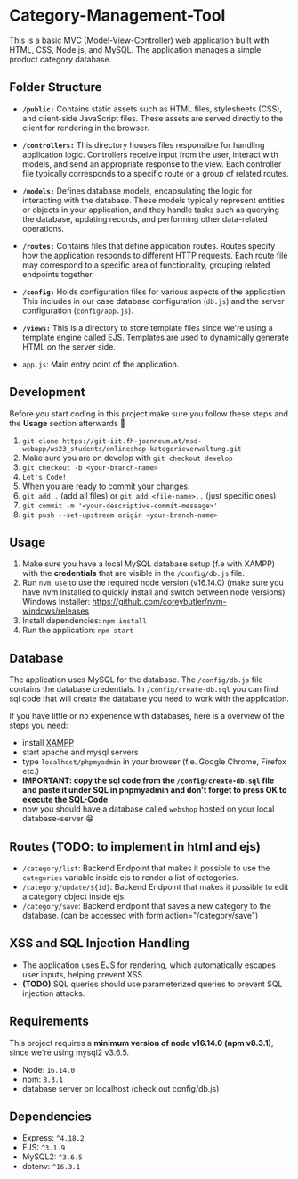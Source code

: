 # Category-Management-Tool

This is a basic MVC (Model-View-Controller) web application built with HTML, CSS, Node.js, and MySQL. The application manages a simple product category database.

## Folder Structure

- **`/public:`** Contains static assets such as HTML files, stylesheets (CSS), and client-side JavaScript files. These assets are served directly to the client for rendering in the browser.

- **`/controllers:`** This directory houses files responsible for handling application logic. Controllers receive input from the user, interact with models, and send an appropriate response to the view. Each controller file typically corresponds to a specific route or a group of related routes.

- **`/models:`** Defines database models, encapsulating the logic for interacting with the database. These models typically represent entities or objects in your application, and they handle tasks such as querying the database, updating records, and performing other data-related operations.

- **`/routes:`** Contains files that define application routes. Routes specify how the application responds to different HTTP requests. Each route file may correspond to a specific area of functionality, grouping related endpoints together.

- **`/config:`** Holds configuration files for various aspects of the application. This includes in our case database configuration (`db.js`) and the server configuration (`config/app.js`).

- **`/views:`** This is a directory to store template files since we're using a template engine called EJS. Templates are used to dynamically generate HTML on the server side.

- `app.js`: Main entry point of the application.

## Development

Before you start coding in this project make sure you follow these steps and the **Usage** section afterwards 🧐

1. `git clone https://git-iit.fh-joanneum.at/msd-webapp/ws23_students/onlineshop-kategorieverwaltung.git`
2. Make sure you are on develop with `git checkout develop`
3. `git checkout -b <your-branch-name>`
4. `Let's Code!`
5. When you are ready to commit your changes:
6. `git add .` (add all files) or `git add <file-name>..` (just specific ones)
7. `git commit -m '<your-descriptive-commit-message>'`
8. `git push --set-upstream origin <your-branch-name>`

## Usage

1. Make sure you have a local MySQL database setup (f.e with XAMPP) with the **credentials** that are visible in the `/config/db.js` file.
2. Run `nvm use` to use the required node version (v16.14.0) (make sure you have nvm installed to quickly install and switch between node versions) Windows Installer: https://github.com/coreybutler/nvm-windows/releases
3. Install dependencies: `npm install`
4. Run the application: `npm start`


## Database

The application uses MySQL for the database. The `/config/db.js` file contains the database credentials. 
In `/config/create-db.sql` you can find sql code that will create the database you need to work with the application.

If you have little or no experience with databases, here is a overview of the steps you need:
- install [XAMPP](https://www.apachefriends.org/de/index.html)
- start apache and mysql servers
- type `localhost/phpmyadmin` in your browser (f.e. Google Chrome, Firefox etc.)
- **IMPORTANT: copy the sql code from the `/config/create-db.sql` file and paste it under SQL in phpmyadmin and don't forget to press OK to execute the SQL-Code**
- now you should have a database called `webshop` hosted on your local database-server 😁


## Routes (TODO: to implement in html and ejs)

- `/category/list`: Backend Endpoint that makes it possible to use the `categories` variable inside ejs to render a list of categories.
- `/category/update/${id}`: Backend Endpoint that makes it possible to edit a category object inside ejs.
- `/category/save`: Backend endpoint that saves a new category to the database. (can be accessed with form action="/category/save")


## XSS and SQL Injection Handling

- The application uses EJS for rendering, which automatically escapes user inputs, helping prevent XSS.
- **(TODO)** SQL queries should use parameterized queries to prevent SQL injection attacks.

## Requirements

This project requires a **minimum version of node v16.14.0 (npm v8.3.1)**, since we're using mysql2 v3.6.5.

- Node: `16.14.0`
- npm: `8.3.1`
- database server on localhost (check out config/db.js)

## Dependencies

- Express: `^4.18.2`
- EJS: `^3.1.9`
- MySQL2: `^3.6.5`
- dotenv: `^16.3.1`
